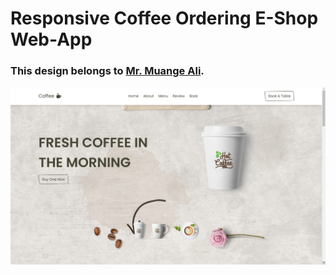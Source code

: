 # Responsive Coffee Ordering E-Shop Web-App
### This design belongs to [Mr. Muange Ali]([https://ali-hasali-coder.vercel.app/]).

![preview img](/preview.png)
